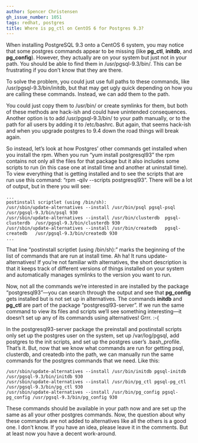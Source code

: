 ```yaml
---
author: Spencer Christensen
gh_issue_number: 1051
tags: redhat, postgres
title: Where is pg_ctl on CentOS 6 for Postgres 9.3?
---
```


When installing PostgreSQL 9.3 onto a CentOS 6 system, you may notice that some postgres commands appear to be missing (like **pg_ctl**, **initdb**, and **pg_config**). However, they actually are on your system but just not in your path. You should be able to find them in /usr/pgsql-9.3/bin/. This can be frustrating if you don’t know that they are there.

To solve the problem, you could just use full paths to these commands, like /usr/pgsql-9.3/bin/initdb, but that may get ugly quick depending on how you are calling these commands. Instead, we can add them to the path.

You could just copy them to /usr/bin/ or create symlinks for them, but both of these methods are hack-ish and could have unintended consequences. Another option is to add /usr/pgsql-9.3/bin/ to your path manually, or to the path for all users by adding it to /etc/bashrc. But again, that seems hack-ish and when you upgrade postgres to 9.4 down the road things will break again.

So instead, let’s look at how Postgres’ other commands get installed when you install the rpm. When you run “yum install postgresql93” the rpm contains not only all the files for that package but it also includes some scripts to run (in this case one at install time and another at uninstall time). To view everything that is getting installed and to see the scripts that are run use this command: “rpm -qilv --scripts postgresql93”. There will be a lot of output, but in there you will see:

```nohighlight
...
postinstall scriptlet (using /bin/sh):
/usr/sbin/update-alternatives --install /usr/bin/psql pgsql-psql /usr/pgsql-9.3/bin/psql 930
/usr/sbin/update-alternatives --install /usr/bin/clusterdb  pgsql-clusterdb  /usr/pgsql-9.3/bin/clusterdb 930
/usr/sbin/update-alternatives --install /usr/bin/createdb   pgsql-createdb   /usr/pgsql-9.3/bin/createdb 930
...
```

That line “postinstall scriptlet (using /bin/sh):” marks the beginning of the list of commands that are run at install time. Ah ha! It runs update-alternatives! If you’re not familiar with alternatives, the short description is that it keeps track of different versions of things installed on your system and automatically manages symlinks to the version you want to run.

Now, not all the commands we’re interested in are installed by the package “postgresql93”—you can search through the output and see that **pg_config** gets installed but is not set up in alternatives. The commands **initdb** and **pg_ctl** are part of the package “postgresql93-server”. If we run the same command to view its files and scripts we’ll see something interesting—it doesn’t set up any of its commands using alternatives! Grrr. :-(

In the postgresql93-server package the preinstall and postinstall scripts only set up the postgres user on the system, set up /var/log/pgsql, add postgres to the init scripts, and set up the postgres user’s .bash_profile. That’s it. But, now that we know what commands are run for getting psql, clusterdb, and createdb into the path, we can manually run the same commands for the postgres commands that we need. Like this:

```nohighlight
/usr/sbin/update-alternatives --install /usr/bin/initdb pgsql-initdb /usr/pgsql-9.3/bin/initdb 930
/usr/sbin/update-alternatives --install /usr/bin/pg_ctl pgsql-pg_ctl /usr/pgsql-9.3/bin/pg_ctl 930
/usr/sbin/update-alternatives --install /usr/bin/pg_config pgsql-pg_config /usr/pgsql-9.3/bin/pg_config 930
```

These commands should be available in your path now and are set up the same as all your other postgres commands. Now, the question about why these commands are not added to alternatives like all the others is a good one. I don’t know. If you have an idea, please leave it in the comments. But at least now you have a decent work-around.
